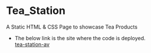 # Tea_Station
 A Static HTML & CSS Page to showcase Tea Products
 
 - The below link is the site where the code is deployed.<br>
 [tea-station-av](https://tea-station-av.netlify.app/) 
